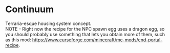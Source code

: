# Continuum
Terraria-esque housing system concept. <br/>
NOTE - Right now the recipe for the NPC spawn egg uses a dragon egg, so you should probably use something that lets you obtain more of them, such as this mod: https://www.curseforge.com/minecraft/mc-mods/end-portal-recipe.
